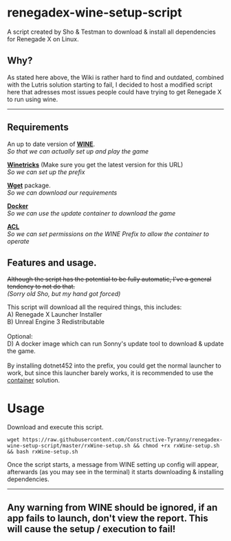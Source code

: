 # renegadex-wine-setup-script
A script created by Sho & Testman to download & install all dependencies for Renegade X on Linux.

## Why?
As stated here above, the Wiki is rather hard to find and outdated, combined with the Lutris solution starting to fail, I decided to host a modified script here that adresses most issues people could have trying to get Renegade X to run using wine.

---
## Requirements
An up to date version of **[WINE](https://wiki.winehq.org/Download)**.  
*So that we can actually set up and play the game*  

**[Winetricks](https://github.com/Winetricks/winetricks)**  (Make sure you get the latest version for this URL)  
*So we can set up the prefix*  

**[Wget](https://www.gnu.org/software/wget/)** package.  
*So we can download our requirements*  

**[Docker](https://docs.docker.com/engine/install/)**  
*So we can use the update container to download the game*  

**[ACL](https://wiki.archlinux.org/title/Access_Control_Lists)**  
*So we can set permissions on the WINE Prefix to allow the container to operate*  


## Features and usage.
~~Although the script has the potential to be fully automatic, I've a general tendency to not do that.~~  
*(Sorry old Sho, but my hand got forced)*  

This script will download all the required things, this includes:  
A) Renegade X Launcher Installer  
B) Unreal Engine 3 Redistributable    
<br>
Optional:  
D) A docker image which can run Sonny's update tool to download & update the game.  
<br>
By installing dotnet452 into the prefix, you could get the normal launcher to work, but since this launcher barely works, it is recommended to use the [container](https://github.com/Constructive-Tyranny/docker-renegadex-updater) solution.
# Usage  
Download and execute this script.
```shell
wget https://raw.githubusercontent.com/Constructive-Tyranny/renegadex-wine-setup-script/master/rxWine-setup.sh && chmod +rx rxWine-setup.sh && bash rxWine-setup.sh
```  
Once the script starts, a message from WINE setting up config will appear, afterwards (as you may see in the terminal) it starts downloading & installing dependencies.   

----
## **Any warning from WINE should be ignored, if an app fails to launch, don't view the report. This will cause the setup / execution to fail!**